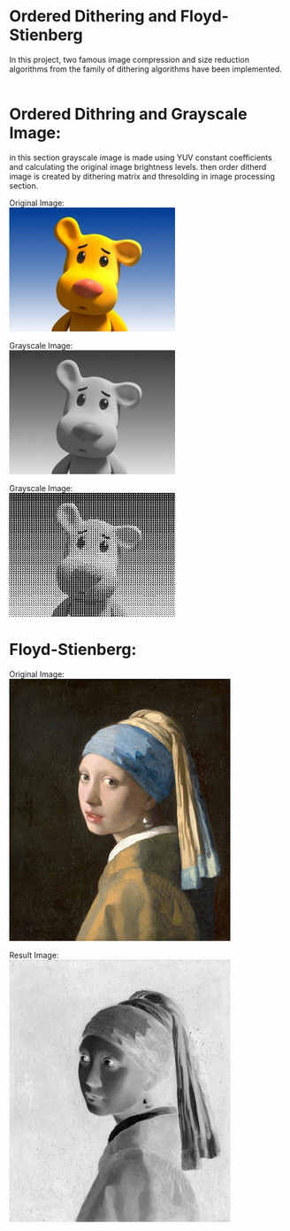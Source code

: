 # Ordered Dithering and Floyd-Stienberg

In this project, two famous image compression and size reduction algorithms from the family of dithering algorithms have been implemented.</br>
</br>
# Ordered Dithring and Grayscale Image:</br>
in this section grayscale image is made using YUV constant coefficients and calculating the original image brightness levels. then order ditherd image is created by dithering matrix and thresolding in image processing section.

Original Image:</br>
![](https://github.com/Abtinz/MM-Dithering/blob/master/Ordered%20Dithering/s.jpg)</br>

Grayscale Image:</br>
![](https://github.com/Abtinz/MM-Dithering/blob/master/Ordered%20Dithering/grayscale.png)</br>

Grayscale Image:</br>
![](https://github.com/Abtinz/MM-Dithering/blob/master/Ordered%20Dithering/o_dithered.png)

#  Floyd-Stienberg:
Original Image:</br>
![](https://github.com/Abtinz/MM-Dithering/blob/master/Floyd%20Steinberg/1665_girl_with_a_pearl_earring_sm.jpg)</br>

Result Image:</br>
![](https://github.com/Abtinz/MM-Dithering/blob/master/Floyd%20Steinberg/FS-dithered.png)</br>
